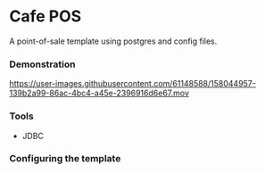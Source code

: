 # Cafe POS
A point-of-sale template using postgres and config files.

### Demonstration
https://user-images.githubusercontent.com/61148588/158044957-139b2a99-86ac-4bc4-a45e-2396916d6e67.mov

### Tools
- JDBC

### Configuring the template
```

```
